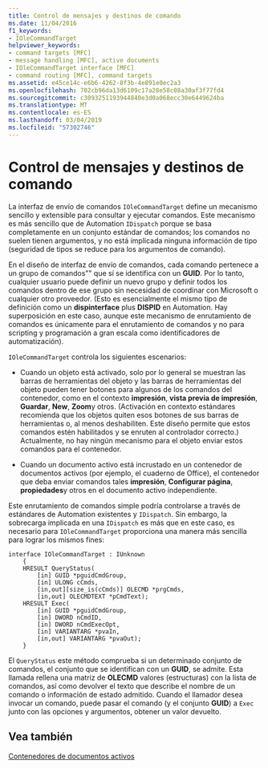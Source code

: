 ```yaml
---
title: Control de mensajes y destinos de comando
ms.date: 11/04/2016
f1_keywords:
- IOleCommandTarget
helpviewer_keywords:
- command targets [MFC]
- message handling [MFC], active documents
- IOleCommandTarget interface [MFC]
- command routing [MFC], command targets
ms.assetid: e45ce14c-e6b6-4262-8f3b-4e891e0ec2a3
ms.openlocfilehash: 702cb96da13d6109c17a28e58c08a30af3f77fd4
ms.sourcegitcommit: c3093251193944840e3d0a068ecc30e6449624ba
ms.translationtype: MT
ms.contentlocale: es-ES
ms.lasthandoff: 03/04/2019
ms.locfileid: "57302746"
---
```

# <a name="message-handling-and-command-targets"></a>Control de mensajes y destinos de comando

La interfaz de envío de comandos `IOleCommandTarget` define un mecanismo sencillo y extensible para consultar y ejecutar comandos. Este mecanismo es más sencillo que de Automation `IDispatch` porque se basa completamente en un conjunto estándar de comandos; los comandos no suelen tienen argumentos, y no está implicada ninguna información de tipo (seguridad de tipos se reduce para los argumentos de comando).

En el diseño de interfaz de envío de comandos, cada comando pertenece a un grupo de comandos"" que sí se identifica con un **GUID**. Por lo tanto, cualquier usuario puede definir un nuevo grupo y definir todos los comandos dentro de ese grupo sin necesidad de coordinar con Microsoft o cualquier otro proveedor. (Esto es esencialmente el mismo tipo de definición como un **dispinterface** plus **DISPID** en Automation. Hay superposición en este caso, aunque este mecanismo de enrutamiento de comandos es únicamente para el enrutamiento de comandos y no para scripting y programación a gran escala como identificadores de automatización).

`IOleCommandTarget` controla los siguientes escenarios:

- Cuando un objeto está activado, solo por lo general se muestran las barras de herramientas del objeto y las barras de herramientas del objeto pueden tener botones para algunos de los comandos del contenedor, como en el contexto **impresión**, **vista previa de impresión**,  **Guardar**, **New**, **Zoom**y otros. (Activación en contexto estándares recomienda que los objetos quiten esos botones de sus barras de herramientas o, al menos deshabiliten. Este diseño permite que estos comandos estén habilitados y se enruten al controlador correcto.) Actualmente, no hay ningún mecanismo para el objeto enviar estos comandos para el contenedor.

- Cuando un documento activo está incrustado en un contenedor de documentos activos (por ejemplo, el cuaderno de Office), el contenedor que deba enviar comandos tales **impresión**, **Configurar página**, **propiedades**y otros en el documento activo independiente.

Este enrutamiento de comandos simple podría controlarse a través de estándares de Automation existentes y `IDispatch`. Sin embargo, la sobrecarga implicada en una `IDispatch` es más que en este caso, es necesario para `IOleCommandTarget` proporciona una manera más sencilla para lograr los mismos fines:

```
interface IOleCommandTarget : IUnknown
    {
    HRESULT QueryStatus(
        [in] GUID *pguidCmdGroup,
        [in] ULONG cCmds,
        [in,out][size_is(cCmds)] OLECMD *prgCmds,
        [in,out] OLECMDTEXT *pCmdText);
    HRESULT Exec(
        [in] GUID *pguidCmdGroup,
        [in] DWORD nCmdID,
        [in] DWORD nCmdExecOpt,
        [in] VARIANTARG *pvaIn,
        [in,out] VARIANTARG *pvaOut);
    }
```

El `QueryStatus` este método comprueba si un determinado conjunto de comandos, el conjunto que se identifican con un **GUID**, se admite. Esta llamada rellena una matriz de **OLECMD** valores (estructuras) con la lista de comandos, así como devolver el texto que describe el nombre de un comando o información de estado admitido. Cuando el llamador desea invocar un comando, puede pasar el comando (y el conjunto **GUID**) a `Exec` junto con las opciones y argumentos, obtener un valor devuelto.

## <a name="see-also"></a>Vea también

[Contenedores de documentos activos](../mfc/active-document-containers.md)
